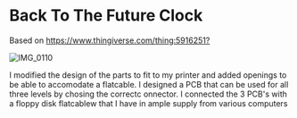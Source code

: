 # Back To The Future Clock
Based on <https://www.thingiverse.com/thing:5916251?>

![IMG_0110](https://github.com/rvangelder11/BackToTheFutureClock/assets/90907092/e5f63476-73ac-4d90-a594-a23de85f1204)

I modified the design of the parts to fit to my printer and added openings to be able to accomodate a flatcable.
I designed a PCB that can be used for all three levels by chosing the correctc onnector.
I connected the 3 PCB's with a floppy disk flatcablew that I have in ample supply from various computers
